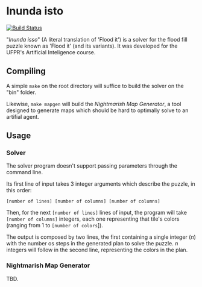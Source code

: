 # Inunda isto
[![Build Status](https://travis-ci.org/Yaakushi/inunda-isto.svg?branch=master)](https://travis-ci.org/Yaakushi/inunda-isto)

"_Inunda isso_" (A literal translation of 'Flood it') is a solver for the flood fill puzzle known as 'Flood it' (and its variants). It was developed for the UFPR's Artificial Inteligence course.

## Compiling

A simple `make` on the root directory will suffice to build the solver on the "bin" folder.

Likewise, `make mapgen` will build the _Nightmarish Map Generator_, a tool designed to generate maps which should be hard to optimally solve to an artifial agent.

## Usage
### Solver
The solver program doesn't support passing parameters through the command line.

Its first line of input takes 3 integer arguments which describe the puzzle, in this order: 

`[number of lines] [number of columns] [number of columns]`

Then, for the next `[number of lines]` lines of input, the program will take `[number of columns]` integers, each one representing that tile's colors (ranging from 1 to `[number of colors`]).

The output is composed by two lines, the first containing a single integer (_n_) with the number os steps in the generated plan to solve the puzzle. _n_ integers will follow in the second line, representing the colors in the plan.

### Nightmarish Map Generator

TBD.
